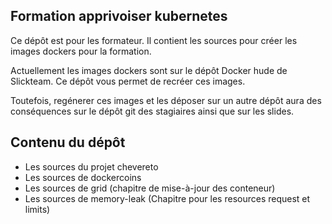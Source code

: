 ## Formation apprivoiser kubernetes

Ce dépôt est pour les formateur. Il contient les sources pour créer les images dockers pour la formation.

Actuellement les images dockers sont sur le dépôt Docker hude de Slickteam. Ce dépôt vous permet de recréer ces images.

Toutefois, regénerer ces images et les déposer sur un autre dépôt aura des conséquences sur le dépôt git des stagiaires ainsi que sur les slides.

## Contenu du dépôt

* Les sources du projet chevereto
* Les sources de dockercoins
* Les sources de grid (chapitre de mise-à-jour des conteneur)
* Les sources de memory-leak (Chapitre pour les resources request et limits)
